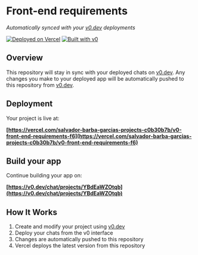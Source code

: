# Front-end requirements

*Automatically synced with your [v0.dev](https://v0.dev) deployments*

[![Deployed on Vercel](https://img.shields.io/badge/Deployed%20on-Vercel-black?style=for-the-badge&logo=vercel)](https://vercel.com/salvador-barba-garcias-projects-c0b30b7b/v0-front-end-requirements-f6)
[![Built with v0](https://img.shields.io/badge/Built%20with-v0.dev-black?style=for-the-badge)](https://v0.dev/chat/projects/YBdEaWZOtqb)

## Overview

This repository will stay in sync with your deployed chats on [v0.dev](https://v0.dev).
Any changes you make to your deployed app will be automatically pushed to this repository from [v0.dev](https://v0.dev).

## Deployment

Your project is live at:

**[https://vercel.com/salvador-barba-garcias-projects-c0b30b7b/v0-front-end-requirements-f6](https://vercel.com/salvador-barba-garcias-projects-c0b30b7b/v0-front-end-requirements-f6)**

## Build your app

Continue building your app on:

**[https://v0.dev/chat/projects/YBdEaWZOtqb](https://v0.dev/chat/projects/YBdEaWZOtqb)**

## How It Works

1. Create and modify your project using [v0.dev](https://v0.dev)
2. Deploy your chats from the v0 interface
3. Changes are automatically pushed to this repository
4. Vercel deploys the latest version from this repository